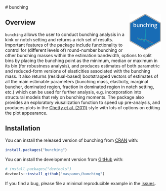 
<!-- README.md is generated from README.Rmd. Please edit that file -->
\# bunching

<div>

<img src='man/figures/bunching_logo.png' style='float: right; width: 20%' />

</div>

<!-- badges: start -->
<!-- badges: end -->

## Overview

`bunching` allows the user to conduct bunching analysis in a kink or
notch setting and returns a rich set of results. Important features of
the package include functionality to control for (different levels of)
round-number bunching or other bunching masses within the estimation
bandwidth, options to split bins by placing the bunching point as the
minimum, median or maximum in its bin (for robustness analysis), and
produces estimates of both parametric and reduced-form versions of
elasticities associated with the bunching mass. It also returns
(residual-based) bootstrapped vectors of estimates of all the main
estimable parameters (bunching mass, elasticity, marginal buncher,
dominated region, fraction in dominated region in notch setting, etc.)
which can be used for further analysis, e.g. incorporation into
structural models that rely on bunching moments. The package also
provides an exploratory viusalization function to speed up pre-analysis,
and produces plots in the [Chetty et
al. (2011)](https://doi.org/10.1093/qje/qjr013) style with lots of
options on editing the plot appearance.

## Installation

You can install the released version of bunching from
[CRAN](https://CRAN.R-project.org) with:

``` r
install.packages("bunching")
```

You can install the development version from
[GitHub](https://github.com/) with:

``` r
# install.packages("devtools")
devtools::install_github("mavpanos/bunching")
```

If you find a bug, please file a minimal reproducible example in the
[issues](https://github.com/mavpanos/bunching/issues).

